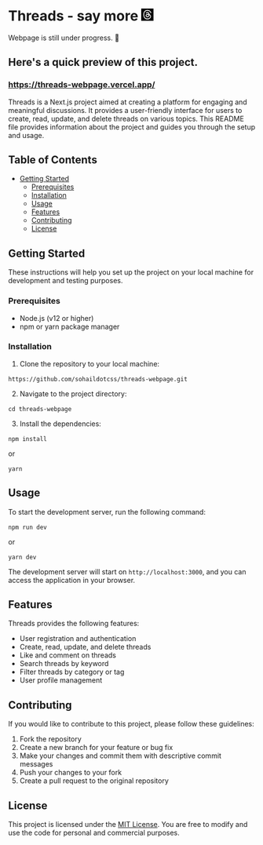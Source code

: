 # Threads - say more <img src="/public/assets/logo.png" width=auto height="25">
 Webpage is still under progress. 🧵
## Here's a quick preview of this project.
### https://threads-webpage.vercel.app/


Threads is a Next.js project aimed at creating a platform for engaging and meaningful discussions. It provides a user-friendly interface for users to create, read, update, and delete threads on various topics. This README file provides information about the project and guides you through the setup and usage.

## Table of Contents

- [Getting Started](#getting-started)
  - [Prerequisites](#prerequisites)
  - [Installation](#installation)
  - [Usage](#usage)
  - [Features](#features)
  - [Contributing](#contributing)
  - [License](#license)

## **Getting Started**

These instructions will help you set up the project on your local machine for development and testing purposes.

### **Prerequisites**

- Node.js (v12 or higher)
- npm or yarn package manager

### **Installation**

1. Clone the repository to your local machine:

```
https://github.com/sohaildotcss/threads-webpage.git
```

2. Navigate to the project directory:

```
cd threads-webpage
```

3. Install the dependencies:

```
npm install
```

or

```
yarn
```

## **Usage**

To start the development server, run the following command:

```
npm run dev
```

or

```
yarn dev
```

The development server will start on `http://localhost:3000`, and you can access the application in your browser.

## **Features**

Threads provides the following features:

- User registration and authentication
- Create, read, update, and delete threads
- Like and comment on threads
- Search threads by keyword
- Filter threads by category or tag
- User profile management

## **Contributing**

If you would like to contribute to this project, please follow these guidelines:

1. Fork the repository
2. Create a new branch for your feature or bug fix
3. Make your changes and commit them with descriptive commit messages
4. Push your changes to your fork
5. Create a pull request to the original repository

## License

This project is licensed under the [MIT License](LICENSE). You are free to modify and use the code for personal and commercial purposes.
